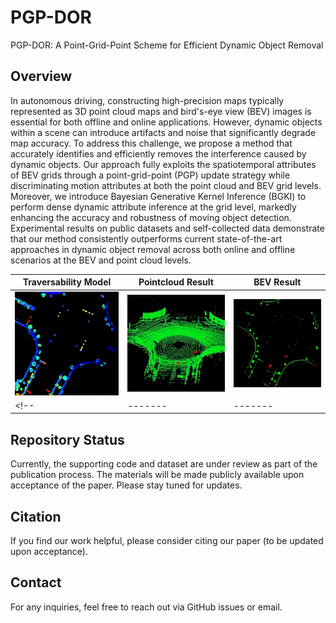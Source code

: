 # PGP-DOR
PGP-DOR: A Point-Grid-Point Scheme for Efficient Dynamic Object Removal

## Overview
In autonomous driving, constructing high-precision maps typically represented as 3D point cloud maps and bird's-eye view (BEV) images is essential for both offline and online applications. However, dynamic objects within a scene can introduce artifacts and noise that significantly degrade map accuracy. To address this challenge, we propose a method that accurately identifies and efficiently removes the interference caused by dynamic objects. Our approach fully exploits the spatiotemporal attributes of BEV grids through a point-grid-point (PGP) update strategy while discriminating motion attributes at both the point cloud and BEV grid levels. Moreover, we introduce Bayesian Generative Kernel Inference (BGKI) to perform dense dynamic attribute inference at the grid level, markedly enhancing the accuracy and robustness of moving object detection. Experimental results on public datasets and self-collected data demonstrate that our method consistently outperforms current state-of-the-art approaches in dynamic object removal across both online and offline scenarios at the BEV and point cloud levels.

| Traversability Model | Pointcloud Result | BEV Result |
| ------- | ------- | ------- |
| ![](assets/traversability_model.gif) | ![](assets/pointcloud_result.gif) | ![](assets/BEV_result.gif) |
<!-- | ------- | ------- | ------- | -->


## Repository Status
Currently, the supporting code and dataset are under review as part of the publication process. The materials will be made publicly available upon acceptance of the paper. Please stay tuned for updates.

## Citation
If you find our work helpful, please consider citing our paper (to be updated upon acceptance).

## Contact
For any inquiries, feel free to reach out via GitHub issues or email.
